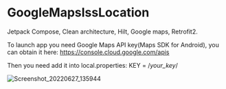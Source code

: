 # GoogleMapsIssLocation

Jetpack Compose, Clean architecture, Hilt, Google maps, Retrofit2.


To launch app you need Google Maps API key(Maps SDK for Android), you can obtain it here: https://console.cloud.google.com/apis

Then you need add it into local.properties:
KEY = /*your_key*/


![Screenshot_20220627_135944](https://user-images.githubusercontent.com/90470991/176013840-7f1e6159-78b0-4f10-ba08-0159541060fc.png)
